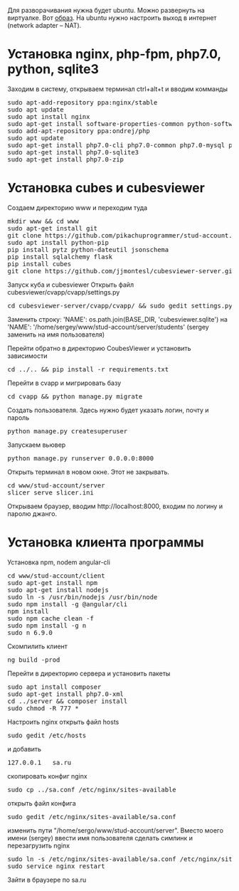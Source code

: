 Для разворачивания нужна будет ubuntu. Можно развернуть на виртуалке. Вот 
<a href="http://releases.ubuntu.com/16.04/ubuntu-16.04.3-desktop-amd64.iso">образ</a>. На ubuntu нужно настроить выход в интернет (network adapter – NAT).

<h1>Установка nginx, php-fpm, php7.0, python, sqlite3</h1>
Заходим в систему, открываем терминал ctrl+alt+t и вводим комманды
<pre>
sudo apt-add-repository ppa:nginx/stable
sudo apt update
sudo apt install nginx
sudo apt-get install software-properties-common python-software-properties
sudo add-apt-repository ppa:ondrej/php
sudo apt update
sudo apt-get install php7.0-cli php7.0-common php7.0-mysql php7.0-fpm php-pear
sudo apt-get install php7.0-sqlite3
sudo apt-get install php7.0-zip
</pre>

<h1>Установка cubes и cubesviewer</h1> 
Создаем директорию www и переходим туда
<pre>
mkdir www && cd www
sudo apt-get install git
git clone https://github.com/pikachuprogrammer/stud-account.git
sudo apt install python-pip
pip install pytz python-dateutil jsonschema
pip install sqlalchemy flask
pip install cubes
git clone https://github.com/jjmontesl/cubesviewer-server.git
</pre>
Запуск куба и cubesviewer
Открыть файл cubesviewer/cvapp/cvapp/settings.py
<pre>
cd cubesviewer-server/cvapp/cvapp/ && sudo gedit settings.py
</pre>
Заменить строку: 'NAME': os.path.join(BASE_DIR, 'cubesviewer.sqlite') на
'NAME': '/home/sergey/www/stud-account/server/students' (sergey заменить на имя пользователя)

Перейти обратно в директорию CoubesViewer и установить зависимости
<pre>
cd ../.. && pip install -r requirements.txt
</pre>

Перейти в cvapp и мигрировать базу
<pre>cd cvapp && python manage.py migrate</pre>
Создать пользователя. Здесь нужно будет указать логин, почту и пароль
<pre>python manage.py createsuperuser</pre>
Запускаем вьювер
<pre>python manage.py runserver 0.0.0.0:8000</pre>
Открыть терминал в новом окне. Этот не закрывать.
<pre>
cd www/stud-account/server
slicer serve slicer.ini
</pre>

Открываем браузер, вводим http://localhost:8000, входим по логину и паролю джанго. 


<h1>Установка клиента программы</h1>
Установка npm, nodem angular-cli
<pre>
cd www/stud-account/client
sudo apt-get install npm
sudo apt-get install nodejs
sudo ln -s /usr/bin/nodejs /usr/bin/node
sudo npm install -g @angular/cli
npm install
sudo npm cache clean -f
sudo npm install -g n
sudo n 6.9.0
</pre>
Скомпилить клиент 
<pre>
ng build -prod
</pre>
Перейти в директорию сервера и установить пакеты  
<pre>
sudo apt install composer
sudo apt-get install php7.0-xml
cd ../server && composer install
sudo chmod -R 777 *
</pre>
Настроить nginx
открыть файл hosts 
<pre>sudo gedit /etc/hosts</pre>
и добавить
<pre>
127.0.0.1	sa.ru
</pre>
скопировать конфиг nginx 
<pre>sudo cp ../sa.conf /etc/nginx/sites-available</pre>
открыть файл конфига
<pre>sudo gedit /etc/nginx/sites-available/sa.conf </pre>
изменить пути "/home/sergo/www/stud-account/server". Вместо моего имени (sergey) ввести имя пользователя
сделать симлинк и перезагрузить nginx
<pre>
sudo ln -s /etc/nginx/sites-available/sa.conf /etc/nginx/sites-enabled/
sudo service nginx restart
</pre>
Зайти в браузере по sa.ru



